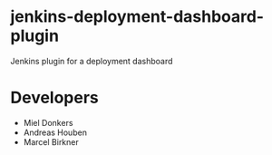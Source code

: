 jenkins-deployment-dashboard-plugin
===================================

Jenkins plugin for a deployment dashboard

Developers
====

* Miel Donkers
* Andreas Houben
* Marcel Birkner
